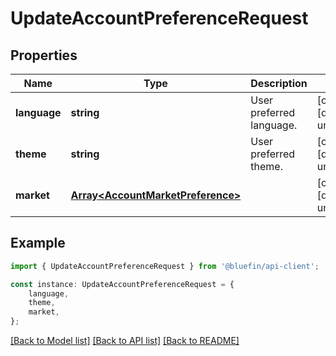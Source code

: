 # UpdateAccountPreferenceRequest


## Properties

Name | Type | Description | Notes
------------ | ------------- | ------------- | -------------
**language** | **string** | User preferred language. | [optional] [default to undefined]
**theme** | **string** | User preferred theme. | [optional] [default to undefined]
**market** | [**Array&lt;AccountMarketPreference&gt;**](AccountMarketPreference.md) |  | [optional] [default to undefined]

## Example

```typescript
import { UpdateAccountPreferenceRequest } from '@bluefin/api-client';

const instance: UpdateAccountPreferenceRequest = {
    language,
    theme,
    market,
};
```

[[Back to Model list]](../README.md#documentation-for-models) [[Back to API list]](../README.md#documentation-for-api-endpoints) [[Back to README]](../README.md)
